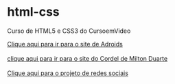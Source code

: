 # html-css
 Curso de HTML5 e CSS3 do CursoemVideo

 <a href="./projetos-exercicios/exercicio-android/ex-android-revisado/index2.html" target="_blank">Clique aqui para ir para o site de Adroids</a> <br><br>
 <a href="./projetos-exercicios/exercicio-cordel/ex-cordel-revisado/index.html" target="_blank">clique aqui para ir para o site do Cordel de Milton Duarte</a> <br> <br>
 <a href="./projetos-exercicios/projeto-redes-sociais/index.html">Clique aqui para o projeto de redes sociais</a>